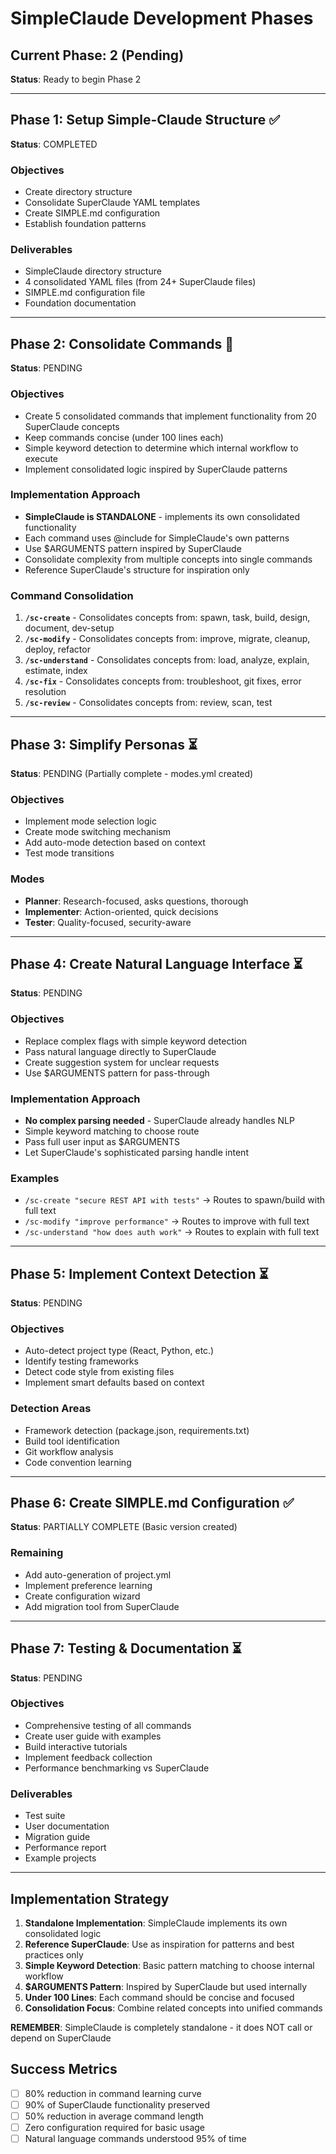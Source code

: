 # SimpleClaude Development Phases

## Current Phase: 2 (Pending)

**Status**: Ready to begin Phase 2

---

## Phase 1: Setup Simple-Claude Structure ✅

**Status**: COMPLETED

### Objectives

- Create directory structure
- Consolidate SuperClaude YAML templates
- Create SIMPLE.md configuration
- Establish foundation patterns

### Deliverables

- SimpleClaude directory structure
- 4 consolidated YAML files (from 24+ SuperClaude files)
- SIMPLE.md configuration file
- Foundation documentation

---

## Phase 2: Consolidate Commands 🔄

**Status**: PENDING

### Objectives

- Create 5 consolidated commands that implement functionality from 20
  SuperClaude concepts
- Keep commands concise (under 100 lines each)
- Simple keyword detection to determine which internal workflow to execute
- Implement consolidated logic inspired by SuperClaude patterns

### Implementation Approach

- **SimpleClaude is STANDALONE** - implements its own consolidated functionality
- Each command uses @include for SimpleClaude's own patterns
- Use $ARGUMENTS pattern inspired by SuperClaude
- Consolidate complexity from multiple concepts into single commands
- Reference SuperClaude's structure for inspiration only

### Command Consolidation

1. **`/sc-create`** - Consolidates concepts from: spawn, task, build, design,
   document, dev-setup
2. **`/sc-modify`** - Consolidates concepts from: improve, migrate, cleanup,
   deploy, refactor
3. **`/sc-understand`** - Consolidates concepts from: load, analyze, explain,
   estimate, index
4. **`/sc-fix`** - Consolidates concepts from: troubleshoot, git fixes, error
   resolution
5. **`/sc-review`** - Consolidates concepts from: review, scan, test

---

## Phase 3: Simplify Personas ⏳

**Status**: PENDING (Partially complete - modes.yml created)

### Objectives

- Implement mode selection logic
- Create mode switching mechanism
- Add auto-mode detection based on context
- Test mode transitions

### Modes

- **Planner**: Research-focused, asks questions, thorough
- **Implementer**: Action-oriented, quick decisions
- **Tester**: Quality-focused, security-aware

---

## Phase 4: Create Natural Language Interface ⏳

**Status**: PENDING

### Objectives

- Replace complex flags with simple keyword detection
- Pass natural language directly to SuperClaude
- Create suggestion system for unclear requests
- Use $ARGUMENTS pattern for pass-through

### Implementation Approach

- **No complex parsing needed** - SuperClaude already handles NLP
- Simple keyword matching to choose route
- Pass full user input as $ARGUMENTS
- Let SuperClaude's sophisticated parsing handle intent

### Examples

- `/sc-create "secure REST API with tests"` → Routes to spawn/build with full
  text
- `/sc-modify "improve performance"` → Routes to improve with full text
- `/sc-understand "how does auth work"` → Routes to explain with full text

---

## Phase 5: Implement Context Detection ⏳

**Status**: PENDING

### Objectives

- Auto-detect project type (React, Python, etc.)
- Identify testing frameworks
- Detect code style from existing files
- Implement smart defaults based on context

### Detection Areas

- Framework detection (package.json, requirements.txt)
- Build tool identification
- Git workflow analysis
- Code convention learning

---

## Phase 6: Create SIMPLE.md Configuration ✅

**Status**: PARTIALLY COMPLETE (Basic version created)

### Remaining

- Add auto-generation of project.yml
- Implement preference learning
- Create configuration wizard
- Add migration tool from SuperClaude

---

## Phase 7: Testing & Documentation ⏳

**Status**: PENDING

### Objectives

- Comprehensive testing of all commands
- Create user guide with examples
- Build interactive tutorials
- Implement feedback collection
- Performance benchmarking vs SuperClaude

### Deliverables

- Test suite
- User documentation
- Migration guide
- Performance report
- Example projects

---

## Implementation Strategy

1. **Standalone Implementation**: SimpleClaude implements its own consolidated
   logic
2. **Reference SuperClaude**: Use as inspiration for patterns and best practices
   only
3. **Simple Keyword Detection**: Basic pattern matching to choose internal
   workflow
4. **$ARGUMENTS Pattern**: Inspired by SuperClaude but used internally
5. **Under 100 Lines**: Each command should be concise and focused
6. **Consolidation Focus**: Combine related concepts into unified commands

**REMEMBER**: SimpleClaude is completely standalone - it does NOT call or depend
on SuperClaude

## Success Metrics

- [ ] 80% reduction in command learning curve
- [ ] 90% of SuperClaude functionality preserved
- [ ] 50% reduction in average command length
- [ ] Zero configuration required for basic usage
- [ ] Natural language commands understood 95% of time
